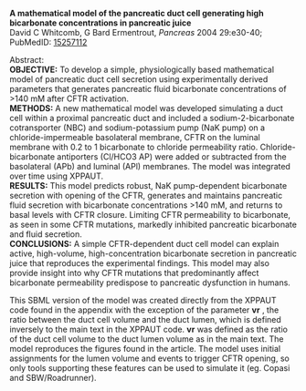 

**A mathematical model of the pancreatic duct cell generating high bicarbonate concentrations in pancreatic juice**   
David C Whitcomb, G Bard Ermentrout, _Pancreas_ 2004 29:e30-40; PubMedID:
[15257112](http://www.ncbi.nlm.nih.gov/pubmed/15257112)

Abstract:  
**OBJECTIVE:** To develop a simple, physiologically based mathematical model of pancreatic duct cell secretion using experimentally derived parameters that generates pancreatic fluid bicarbonate concentrations of >140 mM after CFTR activation.   
**METHODS:** A new mathematical model was developed simulating a duct cell within a proximal pancreatic duct and included a sodium-2-bicarbonate cotransporter (NBC) and sodium-potassium pump (NaK pump) on a chloride-impermeable basolateral membrane, CFTR on the luminal membrane with 0.2 to 1 bicarbonate to chloride permeability ratio. Chloride-bicarbonate antiporters (Cl/HCO3 AP) were added or subtracted from the basolateral (APb) and luminal (APl) membranes. The model was integrated over time using XPPAUT.   
**RESULTS:** This model predicts robust, NaK pump-dependent bicarbonate secretion with opening of the CFTR, generates and maintains pancreatic fluid secretion with bicarbonate concentrations >140 mM, and returns to basal levels with CFTR closure. Limiting CFTR permeability to bicarbonate, as seen in some CFTR mutations, markedly inhibited pancreatic bicarbonate and fluid secretion.   
**CONCLUSIONS:** A simple CFTR-dependent duct cell model can explain active, high-volume, high-concentration bicarbonate secretion in pancreatic juice that reproduces the experimental findings. This model may also provide insight into why CFTR mutations that predominantly affect bicarbonate permeability predispose to pancreatic dysfunction in humans. 

This SBML version of the model was created directly from the XPPAUT code found
in the appendix with the exception of the parameter **vr** , the ratio between
the duct cell volume and the duct lumen, which is defined inversely to the
main text in the XPPAUT code. **vr** was defined as the ratio of the duct cell
volume to the duct lumen volume as in the main text. The model reproduces the
figures found in the article. The model uses initial assignments for the lumen
volume and events to trigger CFTR opening, so only tools supporting these
features can be used to simulate it (eg. Copasi and SBW/Roadrunner).

